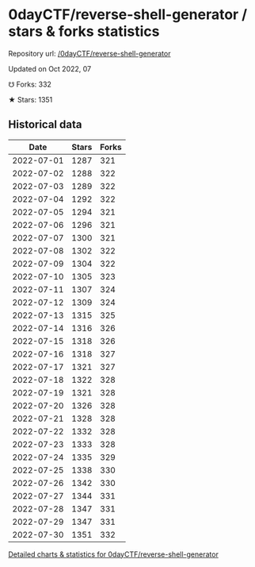 # 0dayCTF/reverse-shell-generator / stars & forks statistics

Repository url: [/0dayCTF/reverse-shell-generator](https://github.com/0dayCTF/reverse-shell-generator)

Updated on Oct 2022, 07

☋ Forks: 332

★ Stars: 1351

## Historical data
| Date | Stars | Forks |
|------|-------|-------|
| 2022-07-01 | 1287 | 321 | 
| 2022-07-02 | 1288 | 322 | 
| 2022-07-03 | 1289 | 322 | 
| 2022-07-04 | 1292 | 322 | 
| 2022-07-05 | 1294 | 321 | 
| 2022-07-06 | 1296 | 321 | 
| 2022-07-07 | 1300 | 321 | 
| 2022-07-08 | 1302 | 322 | 
| 2022-07-09 | 1304 | 322 | 
| 2022-07-10 | 1305 | 323 | 
| 2022-07-11 | 1307 | 324 | 
| 2022-07-12 | 1309 | 324 | 
| 2022-07-13 | 1315 | 325 | 
| 2022-07-14 | 1316 | 326 | 
| 2022-07-15 | 1318 | 326 | 
| 2022-07-16 | 1318 | 327 | 
| 2022-07-17 | 1321 | 327 | 
| 2022-07-18 | 1322 | 328 | 
| 2022-07-19 | 1321 | 328 | 
| 2022-07-20 | 1326 | 328 | 
| 2022-07-21 | 1328 | 328 | 
| 2022-07-22 | 1332 | 328 | 
| 2022-07-23 | 1333 | 328 | 
| 2022-07-24 | 1335 | 329 | 
| 2022-07-25 | 1338 | 330 | 
| 2022-07-26 | 1342 | 330 | 
| 2022-07-27 | 1344 | 331 | 
| 2022-07-28 | 1347 | 331 | 
| 2022-07-29 | 1347 | 331 | 
| 2022-07-30 | 1351 | 332 | 


[Detailed charts & statistics for 0dayCTF/reverse-shell-generator](https://reviewgithub.com/rep/0dayCTF/reverse-shell-generator)
